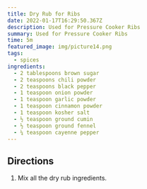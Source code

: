 ```yaml
---
title: Dry Rub for Ribs
date: 2022-01-17T16:29:50.367Z
description: Used for Pressure Cooker Ribs
summary: Used for Pressure Cooker Ribs
time: 5m
featured_image: img/picture14.png
tags:
  - spices
ingredients:
  - 2 tablespoons brown sugar
  - 2 teaspoons chili powder
  - 2 teaspoons black pepper
  - 1 teaspoon onion powder
  - 1 teaspoon garlic powder
  - 1 teaspoon cinnamon powder
  - 1 teaspoon kosher salt
  - ½ teaspoon ground cumin
  - ½ teaspoon ground fennel
  - ¼ teaspoon cayenne pepper
---
```

## Directions

1. Mix all the dry rub ingredients.